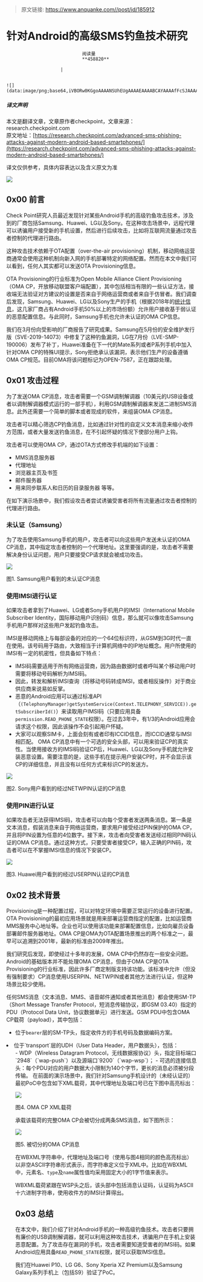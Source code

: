 > 原文链接: https://www.anquanke.com//post/id/185912 


# 针对Android的高级SMS钓鱼技术研究


                                阅读量   
                                **458820**
                            
                        |
                        
                                                                                                                                    ![](data:image/png;base64,iVBORw0KGgoAAAANSUhEUgAAAAEAAAABCAYAAAAfFcSJAAAAAXNSR0IArs4c6QAAAARnQU1BAACxjwv8YQUAAAAJcEhZcwAADsQAAA7EAZUrDhsAAAANSURBVBhXYzh8+PB/AAffA0nNPuCLAAAAAElFTkSuQmCC)
                                                                                            



##### 译文声明

本文是翻译文章，文章原作者checkpoint，文章来源：research.checkpoint.com
                                <br>原文地址：[https://research.checkpoint.com/advanced-sms-phishing-attacks-against-modern-android-based-smartphones/](https://research.checkpoint.com/advanced-sms-phishing-attacks-against-modern-android-based-smartphones/)

译文仅供参考，具体内容表达以及含义原文为准

[![](https://p0.ssl.qhimg.com/t01d5f890a641d19ccf.jpg)](https://p0.ssl.qhimg.com/t01d5f890a641d19ccf.jpg)

## 0x00 前言

Check Point研究人员最近发现针对某些Android手机的高级钓鱼攻击技术，涉及到的厂商包括Samsung、Huawei、LG以及Sony。在这种攻击场景中，远程代理可以诱骗用户接受新的手机设置，然后进行后续攻击，比如将互联网流量通过攻击者控制的代理进行路由。

这种攻击技术依赖于OTA配置（over-the-air provisioning）机制，移动网络运营商通常会使用这种机制向新入网的手机部署特定的网络配置。然而在本文中我们可以看到，任何人其实都可以发送OTA Provisioning信息。

OTA Provisioning的行业标准为Open Mobile Alliance Client Provisioning（OMA CP，开放移动联盟客户端配置），其中包括相当有限的一些认证方法，接收端无法验证对方建议的设置是否来自于网络运营商或者来自于仿冒者。我们调查后发现，Samsung、Huawei、LG以及Sony生产的手机（根据2018年的[统计信息](http://gs.statcounter.com/vendor-market-share/mobile/worldwide/)，这几家厂商占有Android手机50%以上的市场份额）允许用户接收基于弱认证的恶意配置信息。与此同时，Samsung手机也允许未认证的OMA CP信息。

我们在3月份向受影响的厂商报告了研究成果。Samsung在5月份的安全维护发行版（SVE-2019-14073）中修复了这种钓鱼漏洞，LG在7月份（LVE-SMP-190006）发布了补丁，Huawei准备在下一代的Mate系列或者P系列手机中加入针对OMA CP的特殊UI提示，Sony拒绝承认该漏洞，表示他们生产的设备遵循OMA CP规范。目前OMA将该问题标记为OPEN-7587，正在跟踪处理。



## 0x01 攻击过程

为了发送OMA CP消息，攻击者需要一个GSM调制解调器（10美元的USB设备或者以调制解调器模式运行的一部手机），利用GSM调制解调器来发送二进制SMS消息。此外还需要一个简单的脚本或者现成的软件，来组装OMA CP消息。

攻击者可以精心筛选CP钓鱼消息，比如通过针对性的自定义文本消息来缩小收件方范围，或者大量发送钓鱼消息，在不引起怀疑的情况下使部分用户上钩。

攻击者可以使用OMA CP，通过OTA方式修改手机端的如下设置：
- MMS消息服务器
- 代理地址
- 浏览器主页及书签
- 邮件服务器
- 用来同步联系人和日历的目录服务器
等等。

在如下演示场景中，我们假设攻击者尝试诱骗受害者将所有流量通过攻击者控制的代理进行路由。

### <a class="reference-link" name="%E6%9C%AA%E8%AE%A4%E8%AF%81%EF%BC%88Samsung%EF%BC%89"></a>未认证（Samsung）

为了攻击使用Samsung手机的用户，攻击者可以向这些用户发送未认证的OMA CP消息，其中指定攻击者控制的一个代理地址。这里要强调的是，攻击者不需要解决身份认证问题，用户只要接受CP请求就会被成功攻击。

[![](https://p0.ssl.qhimg.com/t0182aefb1d2faccd13.png)](https://p0.ssl.qhimg.com/t0182aefb1d2faccd13.png)

图1. Samsung用户看到的未认证CP消息

### <a class="reference-link" name="%E4%BD%BF%E7%94%A8IMSI%E8%BF%9B%E8%A1%8C%E8%AE%A4%E8%AF%81"></a>使用IMSI进行认证

如果攻击者拿到了Huawei、LG或者Sony手机用户的IMSI（International Mobile Subscriber Identity，国际移动用户识别码）信息，那么就可以像攻击Samsung手机用户那样对这些用户发起钓鱼攻击。

IMSI是移动网络上与每部设备的对应的一个64位标识符，从GSM到3G时代一直在使用。该号码用于路由，大致相当于计算机网络中的IP地址概念。用户所使用的IMSI有一定的机密性，但具备如下特点：
- IMSI码需要适用于所有网络运营商，因为路由数据时或者呼叫某个移动用户时需要将移动号码解析为IMSI码。
- 因此，转发和解析IMSI查询（将移动号码转成IMSI，或者相反操作）对于商业供应商来说易如反掌。
- 恶意的Android应用可以通过标准API（`(TelephonyManager)getSystemService(Context.TELEPHONY_SERVICE)).getSubscriberId()`）来读取用户IMSI码（只要应用具备`permission.READ_PHONE_STATE`权限）。在过去3年中，有1/3的Android应用会请求这个权限，因此该操作不会引起用户怀疑。
- 大家可以观察SIM卡，上面会刻有或者印有ICCID信息，而ICCID通常与IMSI相匹配。
OMA CP消息中有一个可选的安全头部，可以用来验证CP的真实性。当使用接收方的IMSI码验证CP后，Huawei、LG以及Sony手机就允许安装恶意设置。需要注意的是，这些手机在提示用户安装CP时，并不会显示该CP的详细信息，并且没有以任何方式来标识CP的发送方。

[![](https://p5.ssl.qhimg.com/t017de29860b6536806.png)](https://p5.ssl.qhimg.com/t017de29860b6536806.png)

图2. Sony用户看到的经过NETWPIN认证的CP消息

### <a class="reference-link" name="%E4%BD%BF%E7%94%A8PIN%E8%BF%9B%E8%A1%8C%E8%AE%A4%E8%AF%81"></a>使用PIN进行认证

如果攻击者无法获得IMSI码，攻击者可以向每个受害者发送两条消息。第一条是文本消息，假装消息来自于网络运营商，要求用户接受经过PIN保护的OMA CP，并且将PIN设置为任意的4位数字。接下来，攻击者向受害者发送经过相同PIN码认证的OMA CP消息。通过这种方式，只要受害者接受CP，输入正确的PIN码，攻击者可以在不掌握IMSI信息的情况下安装CP。

[![](https://p0.ssl.qhimg.com/t01ef957ff96b13e40a.jpg)](https://p0.ssl.qhimg.com/t01ef957ff96b13e40a.jpg)

图3. Huawei用户看到的经过USERPIN认证的CP消息



## 0x02 技术背景

Provisioning是一种配置过程，可以对特定环境中需要正常运行的设备进行配置。OTA Provisioning的最初应用场景就是用来部署运营商指定的配置，比如运营商MMS服务中心地址等。企业也可以使用该功能来部署配置信息，比如向雇员设备部署邮件服务器地址。OMA CP是OMA为OTA配置场景推出的两个标准之一，最早可以追溯到2001年，最新的标准由2009年推出。

我们研究后发现，即使经过十多年的发展，OMA CP中仍然存在一些安全问题。Android的基础版本并不能处理OMA CP消息，但由于OMA CP是OTA Provisioning的行业标准，因此许多厂商定制版支持该功能。该标准中允许（但没有强制要求）CP消息使用USERPIN、NETWPIN或者其他方法进行认证，但这种场景比较少使用。

任何SMS消息（文本消息、MMS、语音邮件通知或者其他消息）都会使用SM-TP（Short Message Transfer Protocol，短消息传输协议，即GSM 03.40）指定的PDU（Protocol Data Unit，协议数据单元）进行发送。GSM PDU中包含OMA CP载荷（payload），其中包括：
- 位于`bearer`层的SM-TP头，指定收件方的手机号码及数据编码方案。
<li>位于`transport`层的UDH（User Data Header，用户数据头），包括：
<ul>
- WDP（Wireless Datagram Protocol，无线数据报协议）头，指定目标端口`2948`（`wap-push`）以及源端口`9200`（`wap-wsp`）；
- 可选的连接信息头：每个PDU对应的用户数据大小限制为140个字节，更长的消息必须被分段传输。
在前面的演示场景中，我们针对Samsung手机设计的（未经认证的）最初PoC中包含如下XML载荷，其中代理地址及端口号已在下图中高亮标出：

[![](https://p3.ssl.qhimg.com/t014933e7ff1ba27a9a.png)](https://p3.ssl.qhimg.com/t014933e7ff1ba27a9a.png)

图4. OMA CP XML载荷

承载该载荷的完整OMA CP会被切分成两条SMS消息，如下图所示：

[![](https://p3.ssl.qhimg.com/t01f7ca619a372c2bdc.png)](https://p3.ssl.qhimg.com/t01f7ca619a372c2bdc.png)

图5. 被切分的OMA CP消息

在WBXML字符串中，代理地址及端口号（使用与图4相同的颜色高亮标出）以非空ASCII字符串形式表示，而字符串定义位于XML中。比如在WBXML中，元素名、`type`及`name`属性值均采用固定大小的1字节值来表示。

WBXML载荷紧跟在WSP头之后，该头部中包括消息认证码，认证码为ASCII十六进制字符串，使用收件方的IMSI计算得出。



## 0x03 总结

在本文中，我们介绍了针对Android手机的一种高级钓鱼技术。攻击者只要拥有廉价的USB调制解调器，就可以利用这种攻击技术，诱骗用户在手机上安装恶意配置。为了攻击存在漏洞的手机，攻击者需要知道受害者的IMSI码。如果Android应用具备`READ_PHONE_STATE`权限，就可以获取IMSI信息。

我们在Huawei P10、LG G6、Sony Xperia XZ Premium以及Samsung Galaxy系列手机上（包括S9）验证了PoC。
